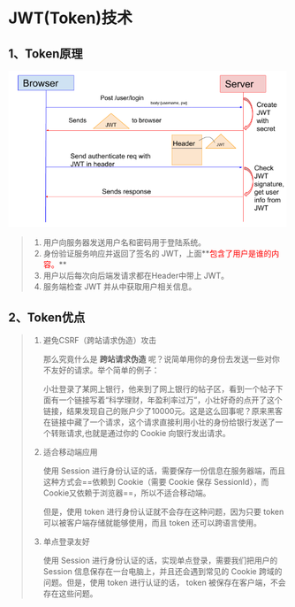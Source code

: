 # JWT(Token)技术



## 1、Token原理

![Token Based Authentication flow](../PicSource/Token-Based-Authentication-20200114191941819.png)

> 1. 用户向服务器发送用户名和密码用于登陆系统。
> 2. 身份验证服务响应并返回了签名的 JWT，上面**<font color='red'>包含了用户是谁的内容。</font>**
> 3. 用户以后每次向后端发请求都在Header中带上 JWT。
> 4. 服务端检查 JWT 并从中获取用户相关信息。



## 2、Token优点

> 1. 避免CSRF（跨站请求伪造）攻击
>
>    那么究竟什么是 **跨站请求伪造** 呢？说简单用你的身份去发送一些对你不友好的请求。举个简单的例子：
>
>    小壮登录了某网上银行，他来到了网上银行的帖子区，看到一个帖子下面有一个链接写着“科学理财，年盈利率过万”，小壮好奇的点开了这个链接，结果发现自己的账户少了10000元。这是这么回事呢？原来黑客在链接中藏了一个请求，这个请求直接利用小壮的身份给银行发送了一个转账请求,也就是通过你的 Cookie 向银行发出请求。
>
> 2. 适合移动端应用
>
>    使用 Session 进行身份认证的话，需要保存一份信息在服务器端，而且这种方式会==依赖到 Cookie（需要 Cookie 保存 SessionId），而Cookie又依赖于浏览器==，所以不适合移动端。
>
>    但是，使用 token 进行身份认证就不会存在这种问题，因为只要 token 可以被客户端存储就能够使用，而且 token 还可以跨语言使用。
>
> 3. 单点登录友好
>
>    使用 Session 进行身份认证的话，实现单点登录，需要我们把用户的 Session 信息保存在一台电脑上，并且还会遇到常见的 Cookie 跨域的问题。但是，使用 token 进行认证的话， token 被保存在客户端，不会存在这些问题。

